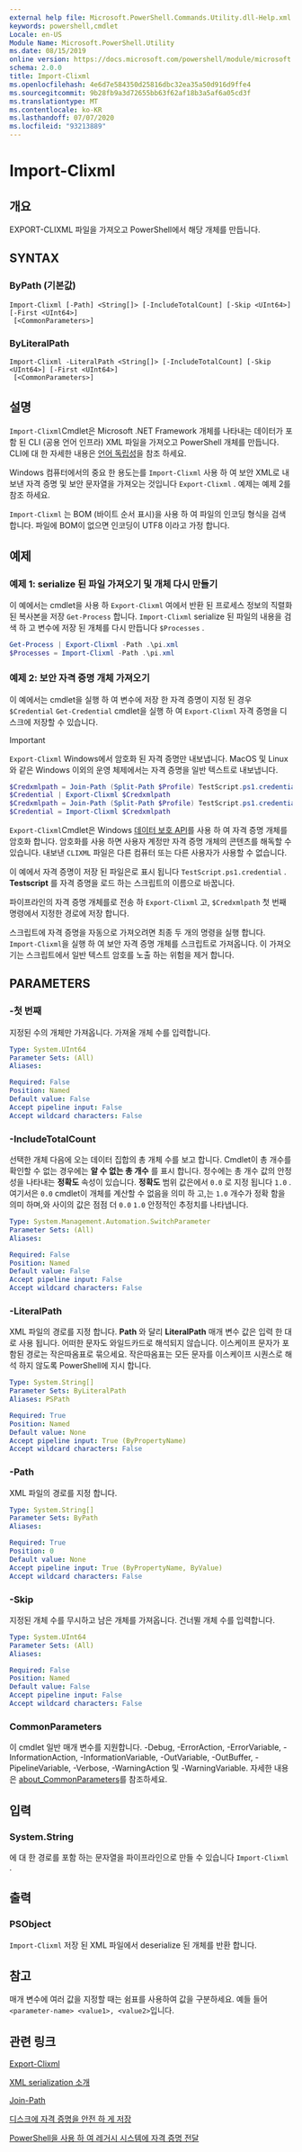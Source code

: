 ```yaml
---
external help file: Microsoft.PowerShell.Commands.Utility.dll-Help.xml
keywords: powershell,cmdlet
Locale: en-US
Module Name: Microsoft.PowerShell.Utility
ms.date: 08/15/2019
online version: https://docs.microsoft.com/powershell/module/microsoft.powershell.utility/import-clixml?view=powershell-5.1&WT.mc_id=ps-gethelp
schema: 2.0.0
title: Import-Clixml
ms.openlocfilehash: 4e6d7e584350d25816dbc32ea35a50d916d9ffe4
ms.sourcegitcommit: 9b28fb9a3d72655bb63f62af18b3a5af6a05cd3f
ms.translationtype: MT
ms.contentlocale: ko-KR
ms.lasthandoff: 07/07/2020
ms.locfileid: "93213889"
---
```

# Import-Clixml

## 개요
EXPORT-CLIXML 파일을 가져오고 PowerShell에서 해당 개체를 만듭니다.

## SYNTAX

### ByPath (기본값)

```
Import-Clixml [-Path] <String[]> [-IncludeTotalCount] [-Skip <UInt64>] [-First <UInt64>]
 [<CommonParameters>]
```

### ByLiteralPath

```
Import-Clixml -LiteralPath <String[]> [-IncludeTotalCount] [-Skip <UInt64>] [-First <UInt64>]
 [<CommonParameters>]
```

## 설명

`Import-Clixml`Cmdlet은 Microsoft .NET Framework 개체를 나타내는 데이터가 포함 된 CLI (공용 언어 인프라) XML 파일을 가져오고 PowerShell 개체를 만듭니다. CLI에 대 한 자세한 내용은 [언어 독립성](/dotnet/standard/language-independence)을 참조 하세요.

Windows 컴퓨터에서의 중요 한 용도는를 `Import-Clixml` 사용 하 여 보안 XML로 내보낸 자격 증명 및 보안 문자열을 가져오는 것입니다 `Export-Clixml` . 예제는 예제 2를 참조 하세요.

`Import-Clixml` 는 BOM (바이트 순서 표시)을 사용 하 여 파일의 인코딩 형식을 검색 합니다. 파일에 BOM이 없으면 인코딩이 UTF8 이라고 가정 합니다.

## 예제

### 예제 1: serialize 된 파일 가져오기 및 개체 다시 만들기

이 예에서는 cmdlet을 사용 하 `Export-Clixml` 여에서 반환 된 프로세스 정보의 직렬화 된 복사본을 저장 `Get-Process` 합니다. `Import-Clixml` serialize 된 파일의 내용을 검색 하 고 변수에 저장 된 개체를 다시 만듭니다 `$Processes` .

```powershell
Get-Process | Export-Clixml -Path .\pi.xml
$Processes = Import-Clixml -Path .\pi.xml
```

### 예제 2: 보안 자격 증명 개체 가져오기

이 예에서는 cmdlet을 실행 하 여 변수에 저장 한 자격 증명이 지정 된 경우 `$Credential` `Get-Credential` cmdlet을 실행 하 여 `Export-Clixml` 자격 증명을 디스크에 저장할 수 있습니다.

> [!IMPORTANT]
> `Export-Clixml` Windows에서 암호화 된 자격 증명만 내보냅니다. MacOS 및 Linux와 같은 Windows 이외의 운영 체제에서는 자격 증명을 일반 텍스트로 내보냅니다.

```powershell
$Credxmlpath = Join-Path (Split-Path $Profile) TestScript.ps1.credential
$Credential | Export-Clixml $Credxmlpath
$Credxmlpath = Join-Path (Split-Path $Profile) TestScript.ps1.credential
$Credential = Import-Clixml $Credxmlpath
```

`Export-Clixml`Cmdlet은 Windows [데이터 보호 API](/previous-versions/windows/apps/hh464970(v=win.10))를 사용 하 여 자격 증명 개체를 암호화 합니다.
암호화를 사용 하면 사용자 계정만 자격 증명 개체의 콘텐츠를 해독할 수 있습니다. 내보낸 `CLIXML` 파일은 다른 컴퓨터 또는 다른 사용자가 사용할 수 없습니다.

이 예에서 자격 증명이 저장 된 파일은로 표시 됩니다 `TestScript.ps1.credential` . **Testscript** 를 자격 증명을 로드 하는 스크립트의 이름으로 바꿉니다.

파이프라인의 자격 증명 개체를로 전송 하 `Export-Clixml` 고, `$Credxmlpath` 첫 번째 명령에서 지정한 경로에 저장 합니다.

스크립트에 자격 증명을 자동으로 가져오려면 최종 두 개의 명령을 실행 합니다. `Import-Clixml`을 실행 하 여 보안 자격 증명 개체를 스크립트로 가져옵니다. 이 가져오기는 스크립트에서 일반 텍스트 암호를 노출 하는 위험을 제거 합니다.

## PARAMETERS

### -첫 번째

지정된 수의 개체만 가져옵니다. 가져올 개체 수를 입력합니다.

```yaml
Type: System.UInt64
Parameter Sets: (All)
Aliases:

Required: False
Position: Named
Default value: False
Accept pipeline input: False
Accept wildcard characters: False
```

### -IncludeTotalCount

선택한 개체 다음에 오는 데이터 집합의 총 개체 수를 보고 합니다. Cmdlet이 총 개수를 확인할 수 없는 경우에는 **알 수 없는 총 개수** 를 표시 합니다. 정수에는 총 개수 값의 안정성을 나타내는 **정확도** 속성이 있습니다. **정확도** 범위 값은에서 `0.0` 로 지정 됩니다 `1.0` . 여기서은 `0.0` cmdlet이 개체를 계산할 수 없음을 의미 하 고,는 `1.0` 개수가 정확 함을 의미 하며,와 사이의 값은 점점 더 `0.0` `1.0` 안정적인 추정치를 나타냅니다.

```yaml
Type: System.Management.Automation.SwitchParameter
Parameter Sets: (All)
Aliases:

Required: False
Position: Named
Default value: False
Accept pipeline input: False
Accept wildcard characters: False
```

### -LiteralPath

XML 파일의 경로를 지정 합니다. **Path** 와 달리 **LiteralPath** 매개 변수 값은 입력 한 대로 사용 됩니다. 어떠한 문자도 와일드카드로 해석되지 않습니다. 이스케이프 문자가 포함된 경로는 작은따옴표로 묶으세요. 작은따옴표는 모든 문자를 이스케이프 시퀀스로 해석 하지 않도록 PowerShell에 지시 합니다.

```yaml
Type: System.String[]
Parameter Sets: ByLiteralPath
Aliases: PSPath

Required: True
Position: Named
Default value: None
Accept pipeline input: True (ByPropertyName)
Accept wildcard characters: False
```

### -Path

XML 파일의 경로를 지정 합니다.

```yaml
Type: System.String[]
Parameter Sets: ByPath
Aliases:

Required: True
Position: 0
Default value: None
Accept pipeline input: True (ByPropertyName, ByValue)
Accept wildcard characters: False
```

### -Skip

지정된 개체 수를 무시하고 남은 개체를 가져옵니다. 건너뛸 개체 수를 입력합니다.

```yaml
Type: System.UInt64
Parameter Sets: (All)
Aliases:

Required: False
Position: Named
Default value: False
Accept pipeline input: False
Accept wildcard characters: False
```

### CommonParameters

이 cmdlet 일반 매개 변수를 지원합니다. -Debug, -ErrorAction, -ErrorVariable, -InformationAction, -InformationVariable, -OutVariable, -OutBuffer, -PipelineVariable, -Verbose, -WarningAction 및 -WarningVariable. 자세한 내용은 [about_CommonParameters](https://go.microsoft.com/fwlink/?LinkID=113216)를 참조하세요.

## 입력

### System.String

에 대 한 경로를 포함 하는 문자열을 파이프라인으로 만들 수 있습니다 `Import-Clixml` .

## 출력

### PSObject

`Import-Clixml` 저장 된 XML 파일에서 deserialize 된 개체를 반환 합니다.

## 참고

매개 변수에 여러 값을 지정할 때는 쉼표를 사용하여 값을 구분하세요. 예들 들어 `<parameter-name> <value1>, <value2>`입니다.

## 관련 링크

[Export-Clixml](Export-Clixml.md)

[XML serialization 소개](/dotnet/standard/serialization/introducing-xml-serialization)

[Join-Path](../Microsoft.PowerShell.Management/Join-Path.md)

[디스크에 자격 증명을 안전 하 게 저장](https://powershellcookbook.com/recipe/PukO/securely-store-credentials-on-disk)

[PowerShell을 사용 하 여 레거시 시스템에 자격 증명 전달](https://devblogs.microsoft.com/scripting/use-powershell-to-pass-credentials-to-legacy-systems/)
